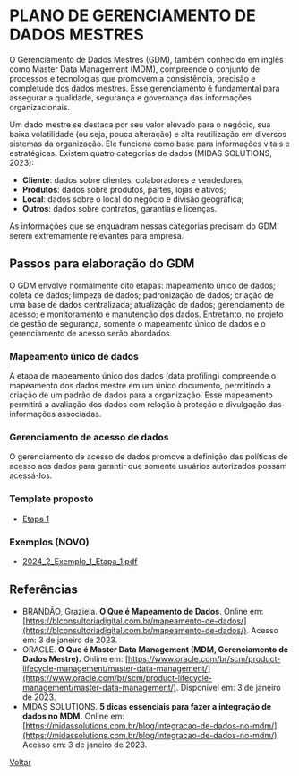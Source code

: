 # PLANO DE GERENCIAMENTO DE DADOS MESTRES
O Gerenciamento de Dados Mestres (GDM), também conhecido em inglês como Master Data Management (MDM), compreende o conjunto de processos e tecnologias que promovem a consistência, precisão e completude dos dados mestres. Esse gerenciamento é fundamental para assegurar a qualidade, segurança e governança das informações organizacionais.

Um dado mestre se destaca por seu valor elevado para o negócio, sua baixa volatilidade (ou seja, pouca alteração) e alta reutilização em diversos sistemas da organização. Ele funciona como base para informações vitais e estratégicas. Existem quatro categorias de dados (MIDAS SOLUTIONS, 2023):

* **Cliente**: dados sobre clientes, colaboradores e vendedores;
* **Produtos**: dados sobre produtos, partes, lojas e ativos;
* **Local**: dados sobre o local do negócio e divisão geográfica;
* **Outros**: dados sobre contratos, garantias e licenças.

As informações que se enquadram nessas categorias precisam do GDM serem extremamente relevantes para empresa.

## Passos para elaboração do GDM
O GDM envolve normalmente oito etapas: mapeamento único de dados; coleta de dados; limpeza de dados; padronização de dados; criação de uma base de dados centralizada; atualização de dados; gerenciamento de acesso; e monitoramento e manutenção dos dados. Entretanto, no projeto de gestão de segurança, somente o mapeamento único de dados e o gerenciamento de acesso serão abordados.

### Mapeamento único de dados
A etapa de mapeamento único dos dados (data profiling) compreende o mapeamento dos dados mestre em um único documento, permitindo a criação de um padrão de dados para a organização. Esse mapeamento permitirá a avaliação dos dados com relação à proteção e divulgação das informações associadas.

### Gerenciamento de acesso de dados
O gerenciamento de acesso de dados promove a definição das políticas de acesso aos dados para garantir que somente usuários autorizados possam acessá-los.

### Template proposto
* [Etapa 1](./Templates/Etapa-1.docx)

### Exemplos (NOVO)
* [2024_2_Exemplo_1_Etapa_1.pdf](./Exemplos/2024_2_Exemplo_1_Etapa_1.pdf)

## Referências

* BRANDÃO, Graziela. **O Que é Mapeamento de Dados**. Online em: [https://blconsultoriadigital.com.br/mapeamento-de-dados/](https://blconsultoriadigital.com.br/mapeamento-de-dados/). Acesso em: 3 de janeiro de 2023.
* ORACLE. **O Que é Master Data Management (MDM, Gerenciamento de Dados Mestre).** Online em: [https://www.oracle.com/br/scm/product-lifecycle-management/master-data-management/](https://www.oracle.com/br/scm/product-lifecycle-management/master-data-management/). Disponível em: 3 de janeiro de 2023.
* MIDAS SOLUTIONS. **5 dicas essenciais para fazer a integração de dados no MDM.** Online em: [https://midassolutions.com.br/blog/integracao-de-dados-no-mdm/](https://midassolutions.com.br/blog/integracao-de-dados-no-mdm/). Acesso em: 3 de janeiro de 2023.

[Voltar](README.md)
